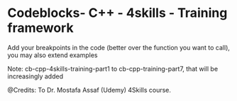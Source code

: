 # Codeblocks- C++ - 4skills - Training framework


Add your breakpoints in the code (better over the function you want to call), you may also extend examples

Note: cb-cpp-4skills-training-part1 to cb-cpp-training-part7, that will be increasingly added

@Credits: To Dr. Mostafa Assaf (Udemy) 4Skills course.
